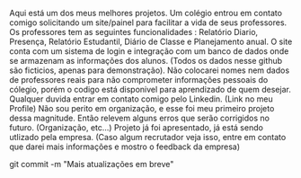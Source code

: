 Aqui está um dos meus melhores projetos. Um colégio entrou em contato comigo solicitando um site/painel para facilitar a vida de seus professores.
Os professores tem as seguintes funcionalidades : Relatório Diario, Presença, Relatório Estudantil, Diário de Classe e Planejamento anual.
O site conta com um sistema de login e integração com um banco de dados onde se armazenam as informações dos alunos. (Todos os dados nesse github são ficticios, apenas para demonstração).
Não colocarei nomes nem dados de professores reais para não comprometer informações pessoais do cólegio, porém o codigo está disponivel para aprendizado de quem desejar.
Qualquer duvida entrar em contato comigo pelo Linkedin. (Link no meu Profile)
Não sou perito em organização, e esse foi meu primeiro projeto dessa magnitude. Então relevem alguns erros que serão corrigidos no futuro. (Organização, etc...)
Projeto já foi apresentado, já está sendo utlizado pela empresa. (Caso algum recrutador veja isso, entre em contato que darei mais informações e mostro o feedback da empresa)


git commit -m "Mais atualizações em breve"
